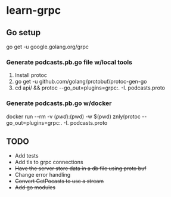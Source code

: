 # learn-grpc

## Go setup
go get -u google.golang.org/grpc

### Generate podcasts.pb.go file w/local tools
1. Install protoc
1. go get -u github.com/golang/protobuf/protoc-gen-go
1. cd api/ && protoc --go_out=plugins=grpc:. -I. podcasts.proto

### Generate podcasts.pb.go w/docker
docker run --rm -v $(pwd):$(pwd) -w $(pwd) znly/protoc --go_out=plugins=grpc:. -I. podcasts.proto

## TODO
* Add tests
* Add tls to grpc connections
* <strike>Have the server store data in a db file using proto buf</strike>
* <strink>Change error handling</strike>
* <strike>Convert GetPocasts to use a stream</strike>
* <strike>Add go modules</strike>


